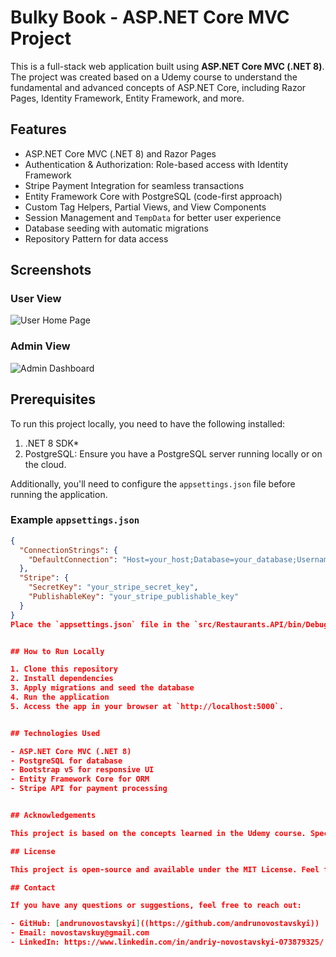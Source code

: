 # Bulky Book - ASP.NET Core MVC Project

This is a full-stack web application built using **ASP.NET Core MVC (.NET 8)**. The project was created based on a Udemy course to understand the fundamental and advanced concepts of ASP.NET Core, including Razor Pages, Identity Framework, Entity Framework, and more.

## Features

- ASP.NET Core MVC (.NET 8) and Razor Pages
- Authentication & Authorization: Role-based access with Identity Framework
- Stripe Payment Integration for seamless transactions
- Entity Framework Core with PostgreSQL (code-first approach)
- Custom Tag Helpers, Partial Views, and View Components
- Session Management and `TempData` for better user experience
- Database seeding with automatic migrations
- Repository Pattern for data access
  
## Screenshots

### User View
![User Home Page](screenshots/user_home.png)

### Admin View
![Admin Dashboard](screenshots/admin_dashboard.png)


## Prerequisites

To run this project locally, you need to have the following installed:

1. .NET 8 SDK* 
2. PostgreSQL: Ensure you have a PostgreSQL server running locally or on the cloud.  

Additionally, you'll need to configure the `appsettings.json` file before running the application.

### Example `appsettings.json`
```json
{
  "ConnectionStrings": {
    "DefaultConnection": "Host=your_host;Database=your_database;Username=your_username;Password=your_password"
  },
  "Stripe": {
    "SecretKey": "your_stripe_secret_key",
    "PublishableKey": "your_stripe_publishable_key"
  }
}
Place the `appsettings.json` file in the `src/Restaurants.API/bin/Debug/net8.0` directory or 'src/Restaurants.API/bin/Debug/net8.0' or wherever your build outputs are located.


## How to Run Locally

1. Clone this repository
2. Install dependencies
3. Apply migrations and seed the database
4. Run the application
5. Access the app in your browser at `http://localhost:5000`.


## Technologies Used

- ASP.NET Core MVC (.NET 8)
- PostgreSQL for database
- Bootstrap v5 for responsive UI
- Entity Framework Core for ORM
- Stripe API for payment processing


## Acknowledgements

This project is based on the concepts learned in the Udemy course. Special thanks to the instructor for providing a comprehensive understanding of ASP.NET Core.

## License

This project is open-source and available under the MIT License. Feel free to use and modify it for your own purposes.

## Contact

If you have any questions or suggestions, feel free to reach out:

- GitHub: [andrunovostavskyi]((https://github.com/andrunovostavskyi))
- Email: novostavskuy@gmail.com
- LinkedIn: https://www.linkedin.com/in/andriy-novostavskyi-073879325/
